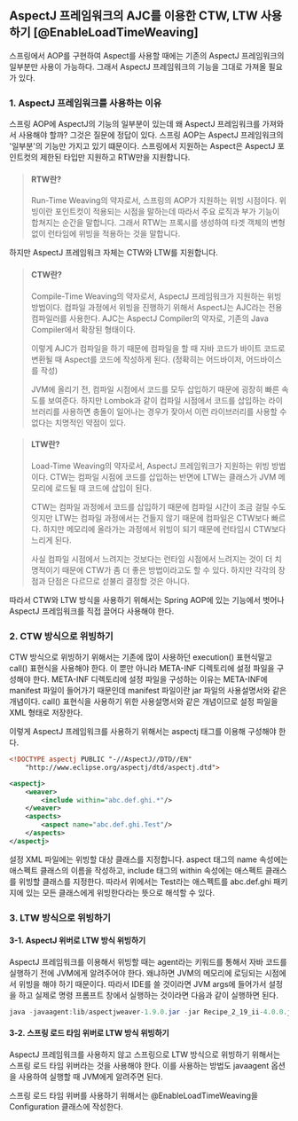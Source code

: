 ## AspectJ 프레임워크의 AJC를 이용한 CTW, LTW 사용하기 [@EnableLoadTimeWeaving]

스프링에서 AOP를 구현하여 Aspect를 사용할 때에는 기존의 AspectJ 프레임워크의 일부분만 사용이 가능하다.
그래서 AspectJ 프레임워크의 기능을 그대로 가져올 필요가 있다.

### 1. AspectJ 프레임워크를 사용하는 이유

스프링 AOP에 AspectJ의 기능의 일부분이 있는데 왜 AspectJ 프레임워크를 가져와서 사용해야 할까?
그것은 질문에 정답이 있다.
스프링 AOP는 AspectJ 프레임워크의 '일부분'의 기능만 가지고 있기 떄문이다.
스프링에서 지원하는 Aspect은 AspectJ 포인트컷의 제한된 타입만 지원하고
RTW만을 지원합니다.

> #### RTW란?
>   Run-Time Weaving의 약자로서, 스프링의 AOP가 지원하는 위빙 시점이다.
>   위빙이란 포인트컷이 적용되는 시점을 말하는데 따라서 주요 로직과 부가 기능이 합쳐지는 순간을 말합니다.
>   그래서 RTW는 프록시를 생성하여 타겟 객체의 변형없이 런타임에 위빙을 적용하는 것을 말합니다.

하지만 AspectJ 프레임워크 자체는 CTW와 LTW를 지원합니다.

>#### CTW란?
>
>Compile-Time Weaving의 약자로서, AspectJ 프레임워크가 지원하는 위빙 방법이다.
>컴파일 과정에서 위빙을 진행하기 위해서 AspectJ는 AJC라는 전용 컴파일러를 사용한다.
>AJC는 AspectJ Compiler의 약자로, 기존의 Java Compiler에서 확장된 형태이다.
>
>이렇게 AJC가 컴파일을 하기 때문에 컴파일을 할 때 자바 코드가 바이트 코드로 변환될 때
>Aspect를 코드에 작성하게 된다. (정확히는 어드바이저, 어드바이스를 작성)
>
>JVM에 올리기 전, 컴파일 시점에서 코드를 모두 삽입하기 때문에 굉장히 빠른 속도를 보여준다.
>하지만 Lombok과 같이 컴파일 시점에서 코드를 삽입하는 라이브러리를 사용하면
>충돌이 일어나는 경우가 잦아서 이런 라이브러리를 사용할 수 없다는 치명적인 약점이 있다.

>   #### LTW란?
>
>   Load-Time Weaving의 약자로서, AspectJ 프레임워크가 지원하는 위빙 방법이다.
>   CTW는 컴파일 시점에 코드를 삽입하는 반면에 LTW는 클래스가 JVM 메모리에 로드될 때
>   코드에 삽입이 된다.
>
>   CTW는 컴파일 과정에서 코드를 삽입하기 때문에 컴파일 시간이 조금 걸릴 수도 잇지만
>   LTW는 컴파일 과정에서는 건들지 않기 때문에 컴파일은 CTW보다 빠르다.
>   하지만 메모리에 올라가는 과정에서 위빙이 되기 때문에 런타임시 CTW보다 느리게 된다.
>
>   사실 컴파일 시점에서 느려지는 것보다는 런타임 시점에서 느려지는 것이 더 치명적이기 때문에
>   CTW가 좀 더 좋은 방법이라고도 할 수 있다.
>   하지만 각각의 장점과 단점은 다르므로 섣불리 결정할 것은 아니다.

따라서 CTW와 LTW 방식을 사용하기 위해서는 Spring AOP에 있는 기능에서 벗어나
AspectJ 프레임워크를 직접 끌어다 사용해야 한다.

### 2. CTW 방식으로 위빙하기

CTW 방식으로 위빙하기 위해서는 기존에 많이 사용하던 execution() 표현식말고 call() 표현식을 사용해야 한다.
이 뿐만 아니라 META-INF 디렉토리에 설정 파일을 구성해야 한다.
META-INF 디렉토리에 설정 파일을 구성하는 이유는 META-INF에 manifest 파일이 들어가기 때문인데
manifest 파일이란 jar 파일의 사용설명서와 같은 개념이다.
call() 표현식을 사용하기 위한 사용설명서와 같은 개념이므로 설정 파일을 XML 형태로 저장한다.

이렇게 AspectJ 프레임워크를 사용하기 위해서는 aspectj 태그를 이용해 구성해야 한다.

```xml
<!DOCTYPE aspectj PUBLIC "-//AspectJ//DTD//EN"
	"http://www.eclipse.org/aspectj/dtd/aspectj.dtd">

<aspectj>
	<weaver>
    	<include within="abc.def.ghi.*"/>
    </weaver>
    <aspects>
    	<aspect name="abc.def.ghi.Test"/>
    </aspects>
</aspectj>
```

설정 XML 파일에는 위빙할 대상 클래스를 지정합니다.
aspect 태그의 name 속성에는 애스펙트 클래스의 이름을 작성하고,
include 태그의 within 속성에는 애스펙트 클래스를 위빙할 클래스를 지정한다.
따라서 위에서는 Test라는 애스펙트를 abc.def.ghi 패키지에 있는 모든 클래스에게 위빙한다라는 뜻으로
해석할 수 있다.

### 3. LTW 방식으로 위빙하기

#### 3-1. AspectJ 위버로 LTW 방식 위빙하기

AspectJ 프레임워크를 이용해서 위빙할 때는 agent라는 키워드를 통해서
자바 코드를 실행하기 전에 JVM에게 알려주어야 한다.
왜냐하면 JVM의 메모리에 로딩되는 시점에서 위빙을 해야 하기 때문이다.
따라서 IDE를 쓸 것이라면 JVM args에 들어가서 설정을 하고 실제로 명령 프롬프트 창에서 실행하는 것이라면
다음과 같이 실행하면 된다.

```java
java -javaagent:lib/aspectjweaver-1.9.0.jar -jar Recipe_2_19_ii-4.0.0.jar
```

#### 3-2. 스프링 로드 타임 위버로 LTW 방식 위빙하기

AspectJ 프레임워크를 사용하지 않고 스프링으로 LTW 방식으로 위빙하기 위해서는
스프링 로드 타임 위버라는 것을 사용해야 한다.
이를 사용하는 방법도 javaagent 옵션을 사용하여 실행할 때 JVM에게 알려주면 된다.

스프링 로드 타임 위버를 사용하기 위해서는 @EnableLoadTimeWeaving을
Configuration 클래스에 작성한다.